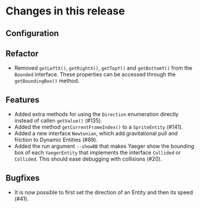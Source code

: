 # Changes in this release

## Configuration

## Refactor

- Removed `getLeftX()`, `getRightX()`, `getTopY()` and `getBottomY()` from the `Bounded` interface. These
properties can be accessed through the `getBoundingBox()` method.

## Features

- Added extra methods for using the `Direction` enumeration directly instead of callen `getValue()` (#135).
- Added the method `getCurrentFrameIndex()` to a `SpriteEntity` (#141).
- Added a new interface `Newtonian`, which add gravitational pull and friction to Dynamic Entities (#89).
- Added the run argument `--showBB` that makes Yaeger show the bounding box of each `YaegerEntity` that implements the interface `Collided` or `Collided`. This should ease debugging with collisions (#20).

## Bugfixes

- It is now possible to first set the direction of an Entity and then its speed (#41).
